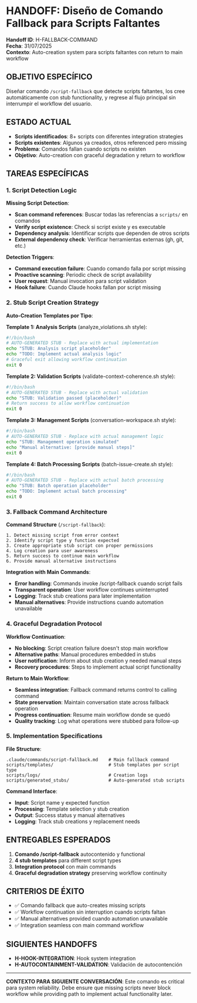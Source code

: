 # HANDOFF: Diseño de Comando Fallback para Scripts Faltantes

**Handoff ID**: H-FALLBACK-COMMAND  
**Fecha**: 31/07/2025  
**Contexto**: Auto-creation system para scripts faltantes con return to main workflow

## OBJETIVO ESPECÍFICO

Diseñar comando `/script-fallback` que detecte scripts faltantes, los cree automáticamente con stub functionality, y regrese al flujo principal sin interrumpir el workflow del usuario.

## ESTADO ACTUAL

- **Scripts identificados**: 8+ scripts con diferentes integration strategies
- **Scripts existentes**: Algunos ya creados, otros referenced pero missing
- **Problema**: Comandos fallan cuando scripts no existen
- **Objetivo**: Auto-creation con graceful degradation y return to workflow

## TAREAS ESPECÍFICAS

### 1. Script Detection Logic

**Missing Script Detection**:
- **Scan command references**: Buscar todas las referencias a `scripts/` en comandos
- **Verify script existence**: Check si script existe y es executable
- **Dependency analysis**: Identificar scripts que dependen de otros scripts
- **External dependency check**: Verificar herramientas externas (gh, git, etc.)

**Detection Triggers**:
- **Command execution failure**: Cuando comando falla por script missing
- **Proactive scanning**: Periodic check de script availability
- **User request**: Manual invocation para script validation
- **Hook failure**: Cuando Claude hooks fallan por script missing

### 2. Stub Script Creation Strategy

**Auto-Creation Templates por Tipo**:

**Template 1: Analysis Scripts** (analyze_violations.sh style):
```bash
#!/bin/bash
# AUTO-GENERATED STUB - Replace with actual implementation
echo "STUB: Analysis script placeholder"
echo "TODO: Implement actual analysis logic"
# Graceful exit allowing workflow continuation
exit 0
```

**Template 2: Validation Scripts** (validate-context-coherence.sh style):
```bash
#!/bin/bash
# AUTO-GENERATED STUB - Replace with actual validation
echo "STUB: Validation passed (placeholder)"
# Return success to allow workflow continuation
exit 0
```

**Template 3: Management Scripts** (conversation-workspace.sh style):
```bash
#!/bin/bash
# AUTO-GENERATED STUB - Replace with actual management logic
echo "STUB: Management operation simulated"
echo "Manual alternative: [provide manual steps]"
exit 0
```

**Template 4: Batch Processing Scripts** (batch-issue-create.sh style):
```bash
#!/bin/bash
# AUTO-GENERATED STUB - Replace with actual batch processing
echo "STUB: Batch operation placeholder"
echo "TODO: Implement actual batch processing"
exit 0
```

### 3. Fallback Command Architecture

**Command Structure** (`/script-fallback`):
```
1. Detect missing script from error context
2. Identify script type y function expected
3. Create appropriate stub script con proper permissions
4. Log creation para user awareness
5. Return success to continue main workflow
6. Provide manual alternative instructions
```

**Integration with Main Commands**:
- **Error handling**: Commands invoke /script-fallback cuando script fails
- **Transparent operation**: User workflow continues uninterrupted
- **Logging**: Track stub creations para later implementation
- **Manual alternatives**: Provide instructions cuando automation unavailable

### 4. Graceful Degradation Protocol

**Workflow Continuation**:
- **No blocking**: Script creation failure doesn't stop main workflow
- **Alternative paths**: Manual procedures embedded in stubs
- **User notification**: Inform about stub creation y needed manual steps
- **Recovery procedures**: Steps to implement actual script functionality

**Return to Main Workflow**:
- **Seamless integration**: Fallback command returns control to calling command
- **State preservation**: Maintain conversation state across fallback operation
- **Progress continuation**: Resume main workflow donde se quedó
- **Quality tracking**: Log what operations were stubbed para follow-up

### 5. Implementation Specifications

**File Structure**:
```
.claude/commands/script-fallback.md    # Main fallback command
scripts/templates/                     # Stub templates por script type
scripts/logs/                          # Creation logs
scripts/generated_stubs/               # Auto-generated stub scripts
```

**Command Interface**:
- **Input**: Script name y expected function
- **Processing**: Template selection y stub creation
- **Output**: Success status y manual alternatives
- **Logging**: Track stub creations y replacement needs

## ENTREGABLES ESPERADOS

1. **Comando /script-fallback** autocontenido y functional
2. **4 stub templates** para different script types
3. **Integration protocol** con main commands
4. **Graceful degradation strategy** preserving workflow continuity

## CRITERIOS DE ÉXITO

- ✅ Comando fallback que auto-creates missing scripts
- ✅ Workflow continuation sin interruption cuando scripts faltan
- ✅ Manual alternatives provided cuando automation unavailable
- ✅ Integration seamless con main command workflow

## SIGUIENTES HANDOFFS

- **H-HOOK-INTEGRATION**: Hook system integration
- **H-AUTOCONTAINMENT-VALIDATION**: Validación de autocontención

---

**CONTEXTO PARA SIGUIENTE CONVERSACIÓN**: Este comando es critical para system reliability. Debe ensure que missing scripts never block workflow while providing path to implement actual functionality later.